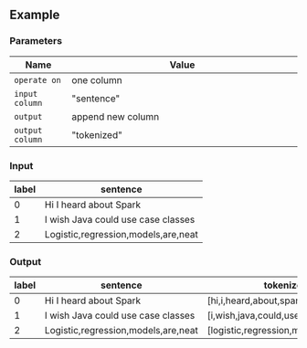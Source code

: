 ## Example

### Parameters

<table class="table">
  <thead>
    <tr>
      <th style="width:20%">Name</th>
      <th style="width:80%">Value</th>
    </tr>
  </thead>
  <tbody>
  <tr>
    <td><code>operate on</code></td>
    <td>one column</td>
  </tr>
  <tr>
    <td><code>input column</code></td>
    <td>"sentence"</td>
  </tr>
  <tr>
    <td><code>output</code></td>
    <td>append new column</td>
  </tr>
  <tr>
    <td><code>output column</code></td>
    <td>"tokenized"</td>
  </tr>
  </tbody>
</table>

### Input

<table class="table">
  <thead>
    <tr>
      <th>label</th>
      <th>sentence</th>
    </tr>
  </thead>
  <tbody>
    <tr>
      <td>0</td>
      <td>Hi I heard about Spark</td>
    </tr>
    <tr>
      <td>1</td>
      <td>I wish Java could use case classes</td>
    </tr>
    <tr>
      <td>2</td>
      <td>Logistic,regression,models,are,neat</td>
    </tr>
  </tbody>
</table>

### Output

<table class="table">
  <thead>
    <tr>
      <th>label</th>
      <th>sentence</th>
      <th>tokenized</th>
    </tr>
  </thead>
  <tbody>
    <tr>
      <td>0</td>
      <td>Hi I heard about Spark</td>
      <td>[hi,i,heard,about,spark]</td>
    </tr>
    <tr>
      <td>1</td>
      <td>I wish Java could use case classes</td>
      <td>[i,wish,java,could,use,case,classes]</td>
    </tr>
    <tr>
      <td>2</td>
      <td>Logistic,regression,models,are,neat</td>
      <td>[logistic,regression,models,are,neat]</td>
    </tr>
  </tbody>
</table>
      
